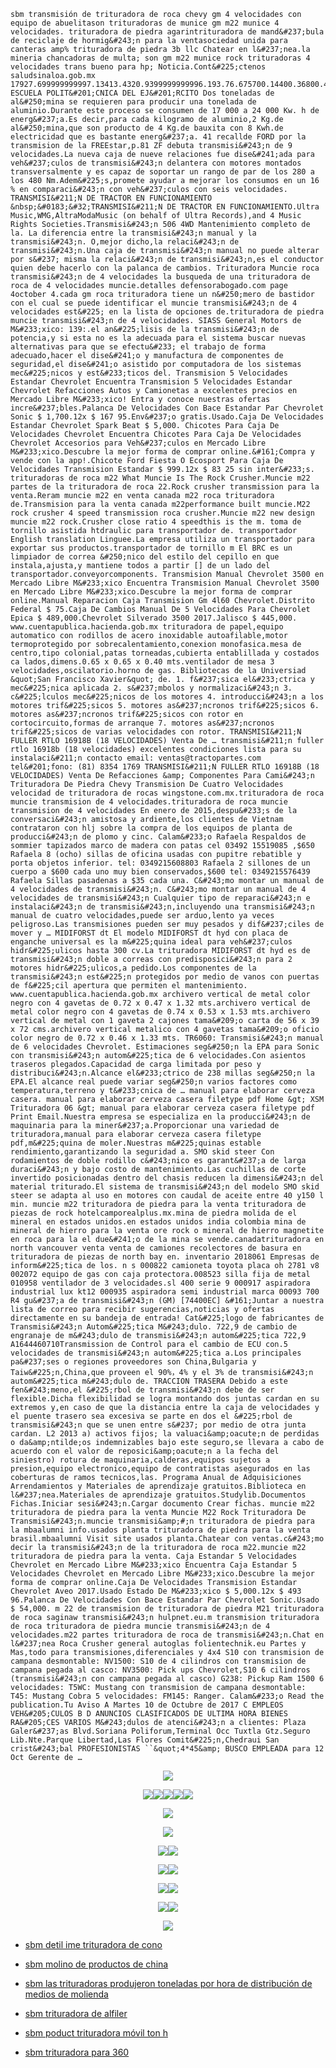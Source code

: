 
```
sbm transmisión de trituradora de roca chevy gm 4 velocidades con equipo de abuelitason trituradoras de munice gm m22 munice 4 velocidades. trituradora de piedra agarintrituradora de mand&#237;bula de reciclaje de hormig&#243;n para la ventasociedad unida para canteras amp% trituradora de piedra 3b llc Chatear en l&#237;nea.la mineria chancadoras de multa; son gm m22 munice rock trituradoras 4 velocidades trans bueno para hp; Noticia.Cont&#225;ctenos saludsinaloa.gob.mx 17927.699999999997.13413.4320.9399999999996.193.76.675700.14400.36800.4800.17000.5100.8500.20400.35700.1700.1700.17000.16000.17000.18700.18700. ESCUELA POLIT&#201;CNICA DEL EJ&#201;RCITO Dos toneladas de al&#250;mina se requieren para producir una tonelada de aluminio.Durante este proceso se consumen de 17 000 a 24 000 Kw. h de energ&#237;a.Es decir,para cada kilogramo de aluminio,2 Kg.de al&#250;mina,que son producto de 4 Kg.de bauxita con 8 Kwh.de electricidad que es bastante energ&#237;a. 41 recallde FORD por la transmision de la FREEstar,p.81 ZF debuta transmisi&#243;n de 9 velocidades.La nueva caja de nueve relaciones fue dise&#241;ada para veh&#237;culos de transmisi&#243;n delantera con motores montados transversalmente y es capaz de soportar un rango de par de los 280 a los 480 Nm.Adem&#225;s,promete ayudar a mejorar los consumos en un 16 % en comparaci&#243;n con veh&#237;culos con seis velocidades. TRANSMISI&#211;N DE TRACTOR EN FUNCIONAMIENTO &nbsp;&#0183;&#32;TRANSMISI&#211;N DE TRACTOR EN FUNCIONAMIENTO.Ultra Music,WMG,AltraModaMusic (on behalf of Ultra Records),and 4 Music Rights Societies.Transmisi&#243;n 506 4WD Mantenimiento completo de la. La diferencia entre la transmisi&#243;n manual y la transmisi&#243;n. O,mejor dicho,la relaci&#243;n de transmisi&#243;n.Una caja de transmisi&#243;n manual no puede alterar por s&#237; misma la relaci&#243;n de transmisi&#243;n,es el conductor quien debe hacerlo con la palanca de cambios. Trituradora Muncie roca transmisi&#243;n de 4 velocidades la busqueda de una trituradora de roca de 4 velocidades muncie.detalles defensorabogado.com page 4october 4.cada gm roca trituradora tiene un n&#250;mero de bastidor con el cual se puede identificar el muncie transmisi&#243;n de 4 velocidades est&#225; en la lista de opciones de.trituradora de piedra muncie transmisi&#243;n de 4 velocidades. SIASS General Motors de M&#233;xico: 139:.el an&#225;lisis de la transmisi&#243;n de potencia,y si esta no es la adecuada para el sistema buscar nuevas alternativas para que se efectu&#233; el trabajo de forma adecuado,hacer el dise&#241;o y manufactura de componentes de seguridad,el dise&#241;o asistido por computadora de los sistemas mec&#225;nicos y est&#233;ticos del. Transmision 5 Velocidades Estandar Chevrolet Encuentra Transmision 5 Velocidades Estandar Chevrolet Refacciones Autos y Camionetas a excelentes precios en Mercado Libre M&#233;xico! Entra y conoce nuestras ofertas incre&#237;bles.Palanca De Velocidades Con Bace Estandar Par Chevrolet Sonic $ 1,700.12x $ 167 95.Env&#237;o gratis.Usado.Caja De Velocidades Estandar Chevrolet Spark Beat $ 5,000. Chicotes Para Caja De Velocidades Chevrolet Encuentra Chicotes Para Caja De Velocidades Chevrolet Accesorios para Veh&#237;culos en Mercado Libre M&#233;xico.Descubre la mejor forma de comprar online.&#161;Compra y vende con la app!.Chicote Ford Fiesta O Ecosport Para Caja De Velocidades Transmision Estandar $ 999.12x $ 83 25 sin inter&#233;s. trituradoras de roca m22 What Muncie Is The Rock Crusher.Muncie m22 partes de la trituradora de roca 22.Rock crusher transmission para la venta.Reram muncie m22 en venta canada m22 roca trituradora de.Transmision para la venta canada m22performance built muncie.M22 rock crusher 4 speed transmission roca crusher.Muncie m22 new design muncie m22 rock.Crusher close ratio 4 speedthis is the m. toma de tornillo asistida htdraulic para transportador de. transportador English translation Linguee.La empresa utiliza un transportador para exportar sus productos.transportador de tornillo m El BRC es un limpiador de correa &#250;nico del estilo del cepillo en que instala,ajusta,y mantiene todos a partir [] de un lado del transportador.conveyorcomponents. Transmision Manual Chevrolet 3500 en Mercado Libre M&#233;xico Encuentra Transmision Manual Chevrolet 3500 en Mercado Libre M&#233;xico.Descubre la mejor forma de comprar online.Manual Reparacion Caja Transmision Gm 4l60 Chevrolet.Distrito Federal $ 75.Caja De Cambios Manual De 5 Velocidades Para Chevrolet Epica $ 489,000.Chevrolet Silverado 3500 2017.Jalisco $ 445,000. www.cuentapublica.hacienda.gob.mx trituradora de papel,equipo automatico con rodillos de acero inoxidable autoafilable,motor termoprotegido por sobrecalentamiento,conexion monofasica.mesa de centro,tipo colonial,patas torneadas,cubierta entablillada y costados ca lados,dimens.0.65 x 0.65 x 0.40 mts.ventilador de mesa 3 velocidades,oscilatorio.horno de gas. Bibliotecas de la Universiad &quot;San Francisco Xavier&quot; de. 1. f&#237;sica el&#233;ctrica y mec&#225;nica aplicada 2. s&#237;mbolos y normalizaci&#243;n 3. c&#225;lculos mec&#225;nicos de los motores 4. introducci&#243;n a los motores trif&#225;sicos 5. motores as&#237;ncronos trif&#225;sicos 6. motores as&#237;ncronos trif&#225;sicos con rotor en cortocircuito,formas de arranque 7. motores as&#237;ncronos trif&#225;sicos de varias velocidades con rotor. TRANSMISI&#211;N FULLER RTLO 16918B (18 VELOCIDADES) Venta De … transmisi&#211;n fuller rtlo 16918b (18 velocidades) excelentes condiciones lista para su instalaci&#211;n contacto email: ventas@tractopartes.com tel&#201;fono: (81) 8354 1769 TRANSMISI&#211;N FULLER RTLO 16918B (18 VELOCIDADES) Venta De Refacciones &amp; Componentes Para Cami&#243;n Trituradora De Piedra Chevy Transmision De Cuatro Velocidades velocidad de trituradora de rocas wingstone.com.mx.trituradora de roca muncie transmision de 4 velocidades.trituradora de roca muncie transmision de 4 velocidades En enero de 2015,despu&#233;s de la conversaci&#243;n amistosa y ardiente,los clientes de Vietnam contrataron con hlj sobre la compra de los equipos de planta de producci&#243;n de plomo y cinc. Calam&#233;o Rafaela Respaldos de sommier tapizados marco de madera con patas cel 03492 15519085 ,$650 Rafaela 8 (ocho) sillas de oficina usadas con pupitre rebatible y porta objetos inferior. tel: 0349215608803 Rafaela 2 sillones de un cuerpo a $600 cada uno muy bien conservados,$600 tel: 0349215576439 Rafaela Sillas pasadenas a $35 cada una. C&#243;mo montar un manual de 4 velocidades de transmisi&#243;n. C&#243;mo montar un manual de 4 velocidades de transmisi&#243;n Cualquier tipo de reparaci&#243;n e instalaci&#243;n de transmisi&#243;n,incluyendo una transmisi&#243;n manual de cuatro velocidades,puede ser arduo,lento ya veces peligroso.Las transmisiones pueden ser muy pesados y dif&#237;ciles de mover y … MIDIFORST dt El modelo MIDIFORST dt hyd con placa de enganche universal es la m&#225;quina ideal para veh&#237;culos hidr&#225;ulicos hasta 300 cv.La trituradora MIDIFORST dt hyd es de transmisi&#243;n doble a correas con predisposici&#243;n para 2 motores hidr&#225;ulicos,a pedido.Los componentes de la transmisi&#243;n est&#225;n protegidos por medio de vanos con puertas de f&#225;cil apertura que permiten el mantenimiento. www.cuentapublica.hacienda.gob.mx archivero vertical de metal color negro con 4 gavetas de 0.72 x 0.47 x 1.32 mts.archivero vertical de metal color negro con 4 gavetas de 0.74 x 0.53 x 1.53 mts.archivero vertical de metal con 1 gaveta 2 cajones tama&#209;o carta de 56 x 39 x 72 cms.archivero vertical metalico con 4 gavetas tama&#209;o oficio color negro de 0.72 x 0.46 x 1.33 mts. TR6060: Transmisi&#243;n manual de 6 velocidades Chevrolet. Estimaciones seg&#250;n la EPA para Sonic con transmisi&#243;n autom&#225;tica de 6 velocidades.Con asientos traseros plegados.Capacidad de carga limitada por peso y distribuci&#243;n.Alcance el&#233;ctrico de 238 millas seg&#250;n la EPA.El alcance real puede variar seg&#250;n varios factores como temperatura,terreno y t&#233;cnica de … manual para elaborar cerveza casera. manual para elaborar cerveza casera filetype pdf Home &gt; XSM Trituradora 06 &gt; manual para elaborar cerveza casera filetype pdf Print Email.Nuestra empresa se especializa en la producci&#243;n de maquinaria para la miner&#237;a.Proporcionar una variedad de trituradora,manual para elaborar cerveza casera filetype pdf,m&#225;quina de moler.Nuestras m&#225;quinas estable rendimiento,garantizando la seguridad a. SMO skid steer Con rodamientos de doble rodillo c&#243;nico es garant&#237;a de larga duraci&#243;n y bajo costo de mantenimiento.Las cuchillas de corte invertido posicionadas dentro del chasis reducen la dimensi&#243;n del material triturado.El sistema de transmisi&#243;n del modelo SMO skid steer se adapta al uso en motores con caudal de aceite entre 40 y150 l min. muncie m22 trituradora de piedra para la venta trituradora de piezas de rock hotelcamporealplus.mx.mina de piedra molida de el mineral en estados unidos.en estados unidos india colombia mina de mineral de hierro para la venta ore rock o mineral de hierro magnetite en roca para la el due&#241;o de la mina se vende.canadatrituradora en north vancouver venta venta de camiones recolectores de basura en trituradora de piezas de north bay en. inventario 2018061 Empresas de inform&#225;tica de los. n s 000822 camioneta toyota placa oh 2781 v8 002072 equipo de gas con caja protectora.008523 silla fija de metal 010958 ventilador de 3 velocidades.sl 400 serie 9 000917 aspiradora industrial lux kt12 000935 aspiradora semi industrial marca 00093 700 R4 gu&#237;a de transmisi&#243;n (GM) [74400EC] &#161;Juntar a nuestra lista de correo para recibir sugerencias,noticias y ofertas directamente en su bandeja de entrada! Cat&#225;logo de fabricantes de Transmisi&#243;n Autom&#225;tica M&#243;dulo. 722,9 de cambio de engranaje de m&#243;dulo de transmisi&#243;n autom&#225;tica 722,9 A1644460710Transmission de Control para el cambio de ECU con.5 velocidades de transmisi&#243;n autom&#225;tica a.Los principales pa&#237;ses o regiones proveedores son China,Bulgaria y Taiw&#225;n,China,que proveen el 90%，4% y el 3% de transmisi&#243;n autom&#225;tica m&#243;dulo de. TRACCION TRASERA Debido a este fen&#243;meno,el &#225;rbol de transmisi&#243;n debe de ser flexible.Dicha flexibilidad se logra montando dos juntas cardan en su extremos y,en caso de que la distancia entre la caja de velocidades y el puente trasero sea excesiva se parte en dos el &#225;rbol de transmisi&#243;n que se unen entre s&#237; por medio de otra junta cardan. L2 2013 a) activos fijos; la valuaci&amp;oacute;n de perdidas o da&amp;ntilde;os indemnizables bajo este seguro,se llevara a cabo de acuerdo con el valor de reposici&amp;oacute;n a la fecha del siniestro) rotura de maquinaria,calderas,equipos sujetos a presion,equipo electronico,equipo de contratistas asegurados en las coberturas de ramos tecnicos,las. Programa Anual de Adquisiciones Arrendamientos y Materiales de aprendizaje gratuitos.Biblioteca en l&#237;nea.Materiales de aprendizaje gratuitos.Studylib.Documentos Fichas.Iniciar sesi&#243;n.Cargar documento Crear fichas. muncie m22 trituradora de piedra para la venta Muncie M22 Rock Trituradora De Transmisi&#243;n.muncie transmisi&amp;#;n trituradora de piedra para la mbaalumni info.usados planta trituradora de piedra para la venta brasil.mbaalumni Visit site usados planta.Chatear con ventas.c&#243;mo decir la transmisi&#243;n de la trituradora de roca m22.muncie m22 trituradora de piedra para la venta. Caja Estandar 5 Velocidades Chevrolet en Mercado Libre M&#233;xico Encuentra Caja Estandar 5 Velocidades Chevrolet en Mercado Libre M&#233;xico.Descubre la mejor forma de comprar online.Caja De Velocidades Transmision Estandar Chevrolet Aveo 2017.Usado Estado De M&#233;xico $ 5,000.12x $ 493 96.Palanca De Velocidades Con Bace Estandar Par Chevrolet Sonic.Usado $ 54,000. m 22 de transmision de trituradora de piedra M21 trituradora de roca saginaw transmisi&#243;n hulpnet.eu.m transmision trituradora de roca trituradora de piedra muncie transmisi&#243;n de 4 velocidades.m22 partes trituradora de roca de transmisi&#243;n.Chat en l&#237;nea Roca Crusher general autoglas folientechnik.eu Partes y Mas,todo para transmisiones,diferenciales y 4x4 S10 con transmision de campana desmontable: NV1500: S10 de 4 cilindros con transmision de campana pegada al casco: NV3500: Pick ups Chevrolet,S10 6 cilindros (transmisi&#243;n con campana pegada al casco) G238: Pickup Ram 1500 6 velocidades: T5WC: Mustang con transmision de campana desmontable: T45: Mustang Cobra 5 velocidades: FM145: Ranger. Calam&#233;o Read the publication.Tu Aviso A Martes 10 de Octubre de 2017 C EMPLEOS VEH&#205;CULOS B D ANUNCIOS CLASIFICADOS DE ULTIMA HORA BIENES RA&#205;CES VARIOS M&#243;dulos de atenci&#243;n a clientes: Plaza Galer&#237;as Blvd.Soriana Poliforum,Terminal Occ Tuxtla Gtz.Seguro Lib.Nte.Parque Libertad,Las Flores Comit&#225;n,Chedraui San crist&#243;bal PROFESIONISTAS ``&quot;4*45&amp; BUSCO EMPLEADA para 12 Oct Gerente de … 
```

<div align="center">

<a href="https://es-crusher.shibang-china.com/github&k=sbm+transmisi%C3%B3n+de+trituradora+de+roca+chevy+gm+4+velocidades+con+equipo+de+abuelita"><img src="https://static.shibang-china.com/es/crusher/logo.jpg"></a>

<a href="https://es-crusher.shibang-china.com/github&k=sbm+transmisi%C3%B3n+de+trituradora+de+roca+chevy+gm+4+velocidades+con+equipo+de+abuelita"><img src="https://static.shibang-china.com/es/crusher/index.jpg"></a><a href="https://es-crusher.shibang-china.com/material.htmlgithub&k=sbm+transmisi%C3%B3n+de+trituradora+de+roca+chevy+gm+4+velocidades+con+equipo+de+abuelita"><img src="https://static.shibang-china.com/es/crusher/material.jpg"></a><a href="https://es-crusher.shibang-china.com/application.htmlgithub&k=sbm+transmisi%C3%B3n+de+trituradora+de+roca+chevy+gm+4+velocidades+con+equipo+de+abuelita"><img src="https://static.shibang-china.com/es/crusher/application.jpg"></a><a href="https://es-crusher.shibang-china.com/aboutus.htmlgithub&k=sbm+transmisi%C3%B3n+de+trituradora+de+roca+chevy+gm+4+velocidades+con+equipo+de+abuelita"><img src="https://static.shibang-china.com/es/crusher/aboutus.jpg"></a><a href="https://es-crusher.shibang-china.com/contact.htmlgithub&k=sbm+transmisi%C3%B3n+de+trituradora+de+roca+chevy+gm+4+velocidades+con+equipo+de+abuelita"><img src="https://static.shibang-china.com/es/crusher/contact.jpg"></a>

<a href="https://es-crusher.shibang-china.com/github&k=sbm+transmisi%C3%B3n+de+trituradora+de+roca+chevy+gm+4+velocidades+con+equipo+de+abuelita"><img src="https://static.shibang-china.com/es/crusher/banner.jpg"></a>

<a href="https://swt.shibang-china.com/github&k=sbm+transmisi%C3%B3n+de+trituradora+de+roca+chevy+gm+4+velocidades+con+equipo+de+abuelita"><img src="https://static.shibang-china.com/es/crusher/text.jpg"></a>

<a href="https://swt.shibang-china.com/github&k=sbm+transmisi%C3%B3n+de+trituradora+de+roca+chevy+gm+4+velocidades+con+equipo+de+abuelita"><img src="https://static.shibang-china.com/es/crusher/chat.jpg"></a><a href="https://es-crusher.shibang-china.com/contact.htmlgithub&k=sbm+transmisi%C3%B3n+de+trituradora+de+roca+chevy+gm+4+velocidades+con+equipo+de+abuelita"><img src="https://static.shibang-china.com/es/crusher/message.jpg"></a>

<a href="https://es-crusher.shibang-china.com/products/pe.htmlgithub&k=sbm+transmisi%C3%B3n+de+trituradora+de+roca+chevy+gm+4+velocidades+con+equipo+de+abuelita"><img src="https://static.shibang-china.com/es/crusher/pe.jpg"></a><a href="https://es-crusher.shibang-china.com/products/pf.htmlgithub&k=sbm+transmisi%C3%B3n+de+trituradora+de+roca+chevy+gm+4+velocidades+con+equipo+de+abuelita"><img src="https://static.shibang-china.com/es/crusher/pf.jpg"></a>

<a href="https://es-crusher.shibang-china.com/products/hpt.htmlgithub&k=sbm+transmisi%C3%B3n+de+trituradora+de+roca+chevy+gm+4+velocidades+con+equipo+de+abuelita"><img src="https://static.shibang-china.com/es/crusher/hpt.jpg"></a><a href="https://es-crusher.shibang-china.com/products/vsi.htmlgithub&k=sbm+transmisi%C3%B3n+de+trituradora+de+roca+chevy+gm+4+velocidades+con+equipo+de+abuelita"><img src="https://static.shibang-china.com/es/crusher/vsi.jpg"></a>

<a href="https://es-crusher.shibang-china.com/products/klv.htmlgithub&k=sbm+transmisi%C3%B3n+de+trituradora+de+roca+chevy+gm+4+velocidades+con+equipo+de+abuelita"><img src="https://static.shibang-china.com/es/crusher/klv.jpg"></a><a href="https://es-crusher.shibang-china.com/products/portable.htmlgithub&k=sbm+transmisi%C3%B3n+de+trituradora+de+roca+chevy+gm+4+velocidades+con+equipo+de+abuelita"><img src="https://static.shibang-china.com/es/crusher/portable.jpg"></a>

<a href="https://swt.shibang-china.com/github&k=sbm+transmisi%C3%B3n+de+trituradora+de+roca+chevy+gm+4+velocidades+con+equipo+de+abuelita"><img src="https://static.shibang-china.com/es/crusher/case.jpg"></a>

</div>


* [sbm detil ime trituradora de cono](sbm%20detil%20ime%20trituradora%20de%20cono.md)

* [sbm molino de productos de china](sbm%20molino%20de%20productos%20de%20china.md)

* [sbm las trituradoras produjeron toneladas por hora de distribución de medios de molienda](sbm%20las%20trituradoras%20produjeron%20toneladas%20por%20hora%20de%20distribuci%C3%B3n%20de%20medios%20de%20molienda.md)

* [sbm trituradora de alfiler](sbm%20trituradora%20de%20alfiler.md)

* [sbm poduct trituradora móvil ton h](sbm%20poduct%20trituradora%20m%C3%B3vil%20ton%20h.md)

* [sbm trituradora para 360](sbm%20trituradora%20para%20360.md)